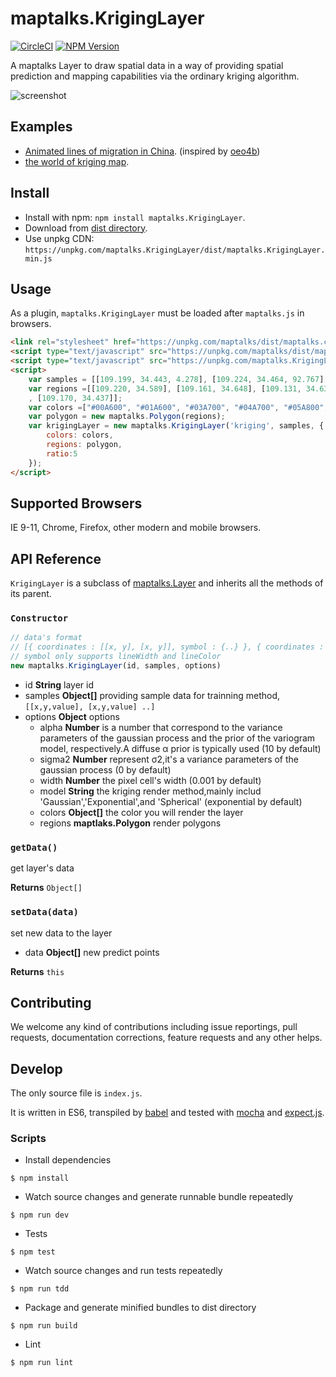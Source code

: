 # maptalks.KrigingLayer

[![CircleCI](https://circleci.com/gh/maptalks/maptalks.KrigingLayer/tree/master.svg?style=shield)](https://circleci.com/gh/maptalks/maptalks.KrigingLayer)
[![NPM Version](https://img.shields.io/npm/v/maptalks.KrigingLayer.svg)](https://github.com/maptalks/maptalks.KrigingLayer)

A maptalks Layer to draw spatial data in a way of providing spatial prediction and mapping capabilities via the ordinary kriging algorithm.

![screenshot](https://cloud.githubusercontent.com/assets/13678919/25623191/1d7f9b44-2f89-11e7-9c33-b4346478a685.jpg)

## Examples

* [Animated lines of migration in China](https://liubgithub.github.io/archives/kriging/). (inspired by [oeo4b](https://github.com/oeo4b/kriging.js))
* [the world of kriging map](http://oeo4b.github.io).

## Install
  
* Install with npm: ```npm install maptalks.KrigingLayer```. 
* Download from [dist directory](https://github.com/maptalks/maptalks.KrigingLayer/tree/gh-pages/dist).
* Use unpkg CDN: ```https://unpkg.com/maptalks.KrigingLayer/dist/maptalks.KrigingLayer.min.js```

## Usage

As a plugin, ```maptalks.KrigingLayer``` must be loaded after ```maptalks.js``` in browsers.
```html
<link rel="stylesheet" href="https://unpkg.com/maptalks/dist/maptalks.css">
<script type="text/javascript" src="https://unpkg.com/maptalks/dist/maptalks.min.js"></script>
<script type="text/javascript" src="https://unpkg.com/maptalks.KrigingLayer/dist/maptalks.KrigingLayer.min.js"></script>
<script>
    var samples = [[109.199, 34.443, 4.278], [109.224, 34.464, 92.767], [109.271, 34.464, 45.834], [109.322, 34.447, 5.220]];
    var regions =[[109.220, 34.589], [109.161, 34.648], [109.131, 34.631], [109.156, 34.526]
    , [109.170, 34.437]];
    var colors =["#00A600", "#01A600", "#03A700", "#04A700", "#05A800", "#07A800"];
    var polygon = new maptalks.Polygon(regions);
    var krigingLayer = new maptalks.KrigingLayer('kriging', samples, {
        colors: colors,
        regions: polygon,
        ratio:5
    });
</script>
```
## Supported Browsers

IE 9-11, Chrome, Firefox, other modern and mobile browsers.

## API Reference

```KrigingLayer``` is a subclass of [maptalks.Layer](https://maptalks.github.io/docs/api/Layer.html) and inherits all the methods of its parent.

### `Constructor`

```javascript
// data's format
// [{ coordinates : [[x, y], [x, y]], symbol : {..} }, { coordinates : [[x, y], [x, y]], symbol : {..} } ..]
// symbol only supports lineWidth and lineColor
new maptalks.KrigingLayer(id, samples, options)
```

* id **String** layer id
* samples **Object[]** providing sample data for trainning method, `[[x,y,value], [x,y,value] ..]`
* options **Object** options
    * alpha **Number** is a number that correspond to the variance parameters of the gaussian process and the prior of the variogram model, respectively.A diffuse α prior is typically used (10 by default)
    * sigma2 **Number** represent σ2,it's a variance parameters of the gaussian process  (0 by default)
    * width **Number** the pixel cell's width (0.001 by default)
    * model **String** the kriging render method,mainly includ 'Gaussian','Exponential',and 'Spherical' (exponential by default)
    * colors **Object[]** the color you will render the layer
    * regions **maptlaks.Polygon** render polygons

### `getData()`

get layer's data

**Returns** `Object[]`

### `setData(data)`

set new data to the layer

* data **Object[]** new predict points

**Returns** `this`


## Contributing

We welcome any kind of contributions including issue reportings, pull requests, documentation corrections, feature requests and any other helps.

## Develop

The only source file is ```index.js```.

It is written in ES6, transpiled by [babel](https://babeljs.io/) and tested with [mocha](https://mochajs.org) and [expect.js](https://github.com/Automattic/expect.js).

### Scripts

* Install dependencies
```shell
$ npm install
```

* Watch source changes and generate runnable bundle repeatedly
```shell
$ npm run dev
```

* Tests
```shell
$ npm test
```

* Watch source changes and run tests repeatedly
```shell
$ npm run tdd
```

* Package and generate minified bundles to dist directory
```shell
$ npm run build
```

* Lint
```shell
$ npm run lint
```

